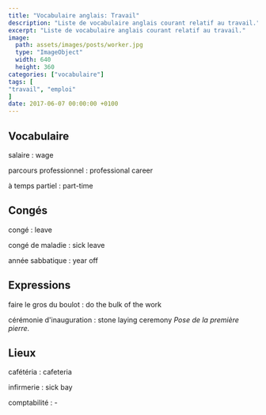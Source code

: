 ```yaml
---
title: "Vocabulaire anglais: Travail"
description: "Liste de vocabulaire anglais courant relatif au travail."
excerpt: "Liste de vocabulaire anglais courant relatif au travail."
image:
  path: assets/images/posts/worker.jpg
  type: "ImageObject"
  width: 640
  height: 360
categories: ["vocabulaire"]
tags: [
"travail", "emploi"
]
date: 2017-06-07 00:00:00 +0100
---
```


## Vocabulaire

salaire
: wage

parcours professionnel
: professional career

à temps partiel
: part-time


## Congés

congé
: leave

congé de maladie
: sick leave

année sabbatique
: year off


## Expressions

faire le gros du boulot
: do the bulk of the work

cérémonie d'inauguration
: stone laying ceremony
*Pose de la première pierre.*


## Lieux

cafétéria
: cafeteria

infirmerie
: sick bay

comptabilité
: -
